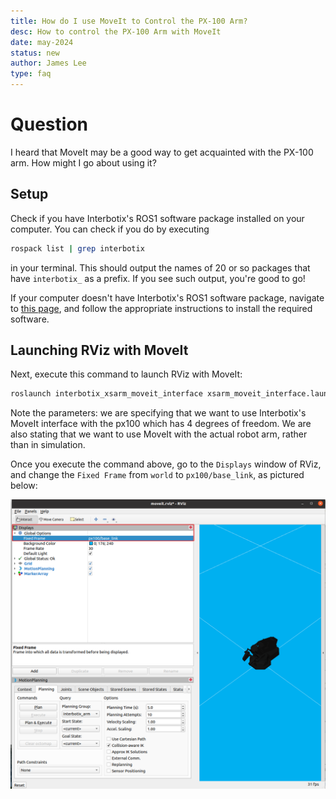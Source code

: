 ```yaml
---
title: How do I use MoveIt to Control the PX-100 Arm?
desc: How to control the PX-100 Arm with MoveIt 
date: may-2024 
status: new
author: James Lee 
type: faq
---
```


# Question

I heard that MoveIt may be a good way to get acquainted with the PX-100 arm. How
might I go about using it?

## Setup 

Check if you have Interbotix's ROS1 software package installed on your computer.
You can check if you do by executing

```bash
rospack list | grep interbotix
```

in your terminal. This should output the names of 20 or so packages that have
`interbotix_` as a prefix. If you see such output, you're good to go!

If your computer doesn't have Interbotix's ROS1 software package, navigate to
[this
page](https://docs.trossenrobotics.com/interbotix_xsarms_docs/ros_interface/ros1/software_setup.html#software-installation),
and follow the appropriate instructions to install the required software.

## Launching RViz with MoveIt

Next, execute this command to launch RViz with MoveIt:

```bash
roslaunch interbotix_xsarm_moveit_interface xsarm_moveit_interface.launch robot_model:=px100 dof:=4 use_actual:=true
```

Note the parameters: we are specifying that we want to use Interbotix's MoveIt
interface with the px100 which has 4 degrees of freedom. We are also stating
that we want to use MoveIt with the actual robot arm, rather than in simulation.

Once you execute the command above, go to the `Displays` window of RViz, and
change the `Fixed Frame` from `world` to `px100/base_link`, as pictured below:

<p align="center">
    <kbd>
        <img src="../../../images/moveit1.png" />
    </kbd>
</p>





